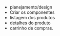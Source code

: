 - planejamento/design 
- Criar os componentes 
- listagem dos produtos 
- detalhes do produto 
- carrinho de compras.
